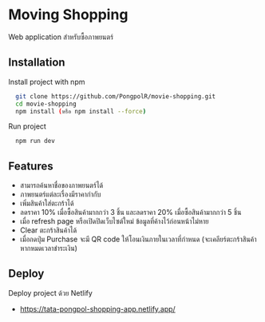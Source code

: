 # Moving Shopping

Web application สำหรับซื้อภาพยนตร์

## Installation

Install project with npm

```bash
  git clone https://github.com/PongpolR/movie-shopping.git
  cd movie-shopping
  npm install (หรือ npm install --force)
```

Run project

```bash
  npm run dev
```

## Features

- สามารถค้นหาชื่อของภาพยนตร์ได้
- ภาพยนตร์แต่ละเรื่องมีราคากำกับ
- เพิ่มสินค้าใส่ตะกร้าได้
- ลดราคา 10% เมื่อซื้อสินค้ามากกว่า 3 ชิ้น และลดราคา 20% เมื่อซื้อสินค้ามากกว่า 5 ชิ้น
- เมื่อ refresh page หรือเปิดปิดเว็บไซต์ใหม่ ข้อมูลที่ค้างไว้ก่อนหน้าไม่หาย
- Clear ตะกร้าสินค้าได้
- เมื่อกดปุ่ม Purchase จะมี QR code ให้โอนเงินภายในเวลาที่กำหนด (จะเคลียร์ตะกร้าสินค้าหากหมดเวลาชำระเงิน)

## Deploy

Deploy project ด้วย Netlify

- https://tata-pongpol-shopping-app.netlify.app/
